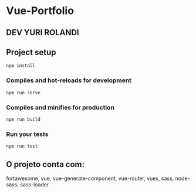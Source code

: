 # Vue-Portfolio

## DEV YURI ROLANDI


## Project setup
```
npm install
```

### Compiles and hot-reloads for development
```
npm run serve
```

### Compiles and minifies for production
```
npm run build
```

### Run your tests
```
npm run test
```
## O projeto conta com:

fortawesome,
vue,
vue-generate-component,
vue-router,
vuex,
sass,
node-sass,
sass-loader








